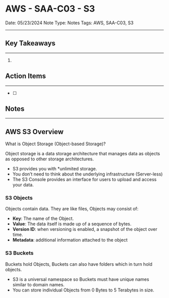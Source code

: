 # AWS - SAA-C03 - S3

Date: 05/23/2024
Note Type: Notes
Tags: AWS, SAA-C03, S3

---

## Key Takeaways

---

1.

## Action Items

---

- [ ]

## Notes

---

## AWS S3 Overview

What is Object Storage (Object-based Storage)?

Object storage is a data storage architecture that manages data as objects as opposed to other storage architectures.

- S3 provides you with \*unlimited storage.
- You don’t need to think about the underlying infrastructure (Server-less)
- The S3 Console provides an interface for users to upload and access your data.

### S3 Objects

Objects contain data. They are like files, Objects may consist of:

- **Key**: The name of the Object.
- **Value**: The data itself is made up of a sequence of bytes.
- **Version ID**: when versioning is enabled, a snapshot of the object over time.
- **Metadata**: additional information attached to the object

### S3 Buckets

Buckets hold Objects, Buckets can also have folders which in turn hold objects.

- S3 is a universal namespace so Buckets must have unique names similar to domain names.
- You can store individual Objects from 0 Bytes to 5 Terabytes in size.
